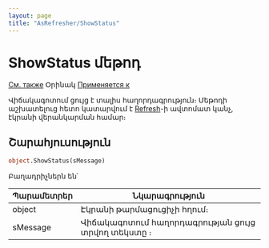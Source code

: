 ```yaml
---
layout: page
title: "AsRefresher/ShowStatus"
---
```



# ShowStatus մեթոդ

[См. также](../Functions/InterfaceManagment/CreateRefresher.html) Օրինակ [Применяется к](../AsRefresher.md)

Վիճակագոտում ցույց է տալիս հաղորդագրություն։ Մեթոդի աշխատելուց հետո կատարվում է [Refresh](Refresh.html)-ի ավտոմատ կանչ, էկրանի վերանկարման համար։ 


## Շարահյուսություն

``` vb
object.ShowStatus(sMessage)
```

Բաղադրիչներն են՝


| Պարամետրեր| Նկարագրություն |
|--|--|
| object | Էկրանի թարմացուցիչի հղում։ |
| sMessage | Վիճակագոտում հաղորդագրության ցույց տրվող տեկստը ։|

